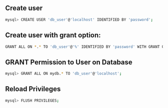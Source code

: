 ## Create user

```bash
mysql> CREATE USER 'db_user'@'localhost' IDENTIFIED BY 'password';
```

## Create user with grant option:

```bash
GRANT ALL ON *.* TO 'db_user'@'%' IDENTIFIED BY 'password' WITH GRANT OPTION;
```

## GRANT Permission to User on Database

```bash
mysql> GRANT ALL ON mydb.* TO 'db_user'@'localhost';
```

## Reload Privileges

```bash
mysql> FLUSH PRIVILEGES;
```
